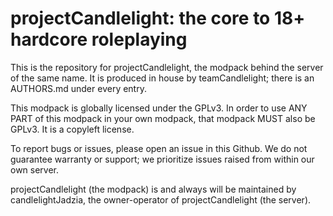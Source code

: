 # projectCandlelight: the core to 18+ hardcore roleplaying
This is the repository for projectCandlelight, the modpack behind the server of the same name. It is produced in house by teamCandlelight; there is an AUTHORS.md under every entry.

This modpack is globally licensed under the GPLv3. In order to use ANY PART of this modpack in your own modpack, that modpack MUST also be GPLv3. It is a copyleft license.

To report bugs or issues, please open an issue in this Github. We do not guarantee warranty or support; we prioritize issues raised from within our own server.

projectCandlelight (the modpack) is and always will be maintained by candlelightJadzia, the owner-operator of projectCandlelight (the server).